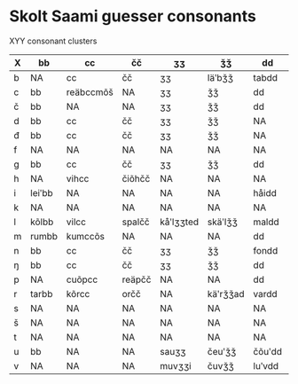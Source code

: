 # Skolt Saami guesser consonants

XYY consonant clusters

|X|bb|cc|čč|ʒʒ|ǯǯ|dd|đđ|gg|ǧǧ|jj|kk|ǩǩ|ll|llj|mm|nn|nnj|ŋŋ|pp|rr|ss|šš|tt|vv|
|---|---|---|---|---|---|---|---|---|---|---|---|---|---|---|---|---|---|---|---|---|---|---|---|---|
|b|NA|cc|čč|ʒʒ|läʹbǯǯ|tabdd|đđ|gg|ǧǧ|kõbjj|kk|ǩǩ|jabll|llj|mm|nn|nnj|ŋŋ|pp|rr|ss|šš|tt|vv|
|c|bb|reäbccmõš|NA|ʒʒ|ǯǯ|dd|đđ|gg|ǧǧ|jj|čockk|njuäʹcǩǩ|ll|llj|mm|nn|nnj|ŋŋ|pp|rr|ss|šš|tt|vv|
|č|bb|NA|NA|ʒʒ|ǯǯ|dd|đđ|gg|ǧǧ|jj|kk|ǩǩ|ll|llj|mm|nn|nnj|ŋŋ|pp|rr|ss|šš|tt|vv|
|d|bb|cc|čč|ʒʒ|ǯǯ|NA|NA|gg|ǧǧ|jj|kk|ǩǩ|ll|llj|mm|nn|nnj|ŋŋ|pp|rr|ss|šš|tt|vv|
|đ|bb|cc|čč|ʒʒ|ǯǯ|NA|NA|gg|ǧǧ|jj|kk|ǩǩ|ll|llj|mm|nn|nnj|ŋŋ|pp|rr|ss|šš|tt|pađvv|
|f|NA|NA|NA|NA|NA|NA|NA|NA|NA|jj|kk|ǩǩ|NA|NA|NA|NA|NA|NA|pp|rr|ss|šš|loftt|NA|
|g|bb|cc|čč|ʒʒ|ǯǯ|dd|đđ|NA|NA|jj|NA|NA|NA|NA|mm|nn|nnj|ŋŋ|pp|igrr|ss|šš|tt|vv|
|h|NA|vihcc|čiõhčč|NA|NA|NA|NA|NA|NA|ohjjeed|vihkk|NA|juhll|llj|tohmmad|ǩeähnnad|NA|ŋŋ|NA|rr|ǩihss|vähšš|õhtt|vv|
|i|leiʹbb|NA|NA|NA|NA|håidd|NA|peigg|äiʹǧǧ|NA|veikkjed|päiʹǩǩ|seiʹlleed|NA|väimm|meinnai|NA|vuõiŋŋi|greipp|kåirr|reiss|NA|peittsânji|peiʹvv|
|k|NA|NA|NA|NA|NA|NA|NA|NA|NA|NA|NA|NA|NA|NA|mm|nn|nnj|NA|NA|NA|fakss|NA|aktt|NA|
|l|kõlbb|vilcc|spalčč|kåʹlʒʒted|skäʹlǯǯ|maldd|NA|algg|ǧǧ|oljj|palkk|mieʹlǩǩ|NA|NA|malmm|nn|nnj|õlŋŋ|pp|rr|imbulss|šš|asfaltt|kalvv|
|m|rumbb|kumccõs|NA|NA|NA|dd|đđ|gg|ǧǧ|jj|Dimkk|ǩǩ|ll|llj|NA|kolumnn|nnj|ŋŋ|limpp|NA|Sämssan|romšš|NA|NA|
|n|bb|cc|čč|ʒʒ|ǯǯ|fondd|đđ|gg|ǧǧ|linjj|jankk|ǩǩ|ll|llj|mm|NA|NA|ŋŋ|pp|rr|linss|šš|mintt|NA|
|ŋ|bb|cc|čč|ʒʒ|ǯǯ|dd|đđ|haŋgg|ǧǧ|jj|luŋkk|kruʹŋǩǩ|ll|llj|mm|nn|nnj|NA|pp|rr|ss|šš|tt|NA|
|p|NA|cuõpcc|reäpčč|NA|NA|dd|đđ|gg|ǧǧ|jj|kk|tåʹpǩǩ|ll|llj|mm|nn|nnj|ŋŋ|NA|rr|lipss|vipšš|lõptt|NA|
|r|tarbb|kõrcc|orčč|NA|käʹrǯǯad|vardd|đđ|njargg|veʹrǧǧ|ǩeʹrjj|kurkk|tåʹrǩǩ|NA|NA|normm|modernn|NA|jõrŋŋ|harpp|NA|kurss|miršš|põrtt|parvv|
|s|NA|NA|NA|NA|NA|NA|NA|NA|NA|NA|tiskk|veäʹsǩǩ|NA|NA|lõsmm|täʹsnn|NA|NA|pispp|NA|NA|NA|lõstt|tosvveei|
|š|NA|NA|NA|NA|NA|NA|NA|NA|NA|NA|juškk|leʹšǩǩ|NA|NA|pašmm|võšnn|NA|NA|NA|NA|NA|NA|moštt|käʹšvv|
|t|NA|NA|NA|NA|NA|NA|NA|NA|NA|NA|kotkk|mäʹtǩǩ|NA|NA|rytmm|pietnn|NA|NA|NA|NA|NA|NA|NA|NA|
|u|bb|NA|NA|sauʒʒ|čeuʹǯǯ|čõuʹdd|đđ|reâugg|riuʹǧǧi|čåuʹjj|kk|tåuʹǩǩ|ll|llj|mm|käuʹnn|nnj|rouʹŋŋel|pp|jäuʹrr|ss|šš|tt|vv|
|v|NA|NA|NA|muvʒʒi|čuvǯǯ|luʹvdd|livđđ|NA|juʹvǧǧeed|uvjj|lavkk|cuʹvǩǩeed|vuʹvll|NA|NA|tuʹvnn|NA|NA|NA|puʹvrr|NA|NA|tivtt|NA|



